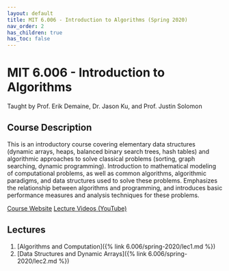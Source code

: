 ```yaml
---
layout: default
title: MIT 6.006 - Introduction to Algorithms (Spring 2020)
nav_order: 2
has_children: true
has_toc: false
---
```


# MIT 6.006 - Introduction to Algorithms
Taught by Prof. Erik Demaine, Dr. Jason Ku, and Prof. Justin Solomon

## Course Description
This is an introductory course covering elementary data structures (dynamic arrays, heaps, balanced binary search trees, hash tables) and algorithmic approaches to solve classical problems (sorting, graph searching, dynamic programming). Introduction to mathematical modeling of computational problems, as well as common algorithms, algorithmic paradigms, and data structures used to solve these problems. Emphasizes the relationship between algorithms and programming, and introduces basic performance measures and analysis techniques for these problems.

[Course Website](https://ocw.mit.edu/courses/6-006-introduction-to-algorithms-spring-2020/)
[Lecture Videos (YouTube)](https://www.youtube.com/playlist?list=PLUl4u3cNGP63EdVPNLG3ToM6LaEUuStEY)

## Lectures
1. [Algorithms and Computation]({% link 6.006/spring-2020/lec1.md %})
2. [Data Structures and Dynamic Arrays]({% link 6.006/spring-2020/lec2.md %})